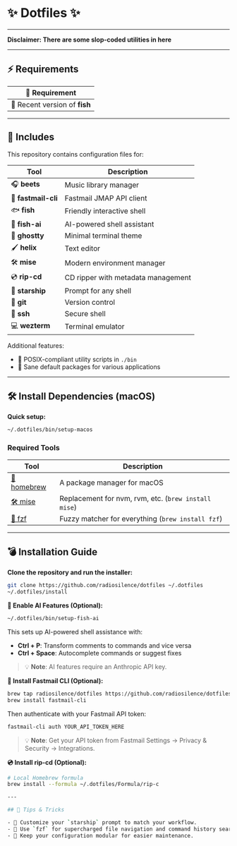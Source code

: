 # ✨ Dotfiles ✨

---

**Disclaimer: There are some slop-coded utilities in here**

---

## ⚡ Requirements

| 📝 Requirement                |
| ----------------------------- |
| 📄 Recent version of **fish** |

---

## 📂 Includes

This repository contains configuration files for:

| Tool                | Description                        |
| ------------------- | ---------------------------------- |
| 🎧 **beets**        | Music library manager              |
| 📧 **fastmail-cli** | Fastmail JMAP API client           |
| 🐟 **fish**         | Friendly interactive shell         |
| 🤖 **fish-ai**      | AI-powered shell assistant         |
| 👻 **ghostty**      | Minimal terminal theme             |
| 🖌️ **helix**        | Text editor                        |
| 🛠️ **mise**         | Modern environment manager         |
| 💿 **rip-cd**       | CD ripper with metadata management |
| 🚀 **starship**     | Prompt for any shell               |
| 🔧 **git**          | Version control                    |
| 🔐 **ssh**          | Secure shell                       |
| 💻 **wezterm**      | Terminal emulator                  |

Additional features:

- 💾 POSIX-compliant utility scripts in `./bin`
- 🔄 Sane default packages for various applications

---

## 🛠️ Install Dependencies (macOS)

**Quick setup:**

```sh
~/.dotfiles/bin/setup-macos
```

### Required Tools

| Tool                                      | Description                                          |
| ----------------------------------------- | ---------------------------------------------------- |
| [🍺 homebrew](https://brew.sh/)           | A package manager for macOS                          |
| [🛠️ mise](https://mise.jdx.dev)           | Replacement for nvm, rvm, etc. (`brew install mise`) |
| [👀 fzf](https://github.com/junegunn/fzf) | Fuzzy matcher for everything (`brew install fzf`)    |

---

## 💣 Installation Guide

**Clone the repository and run the installer:**

```sh
git clone https://github.com/radiosilence/dotfiles ~/.dotfiles
~/.dotfiles/install
```

**🤖 Enable AI Features (Optional):**

```sh
~/.dotfiles/bin/setup-fish-ai
```

This sets up AI-powered shell assistance with:

- **Ctrl + P**: Transform comments to commands and vice versa
- **Ctrl + Space**: Autocomplete commands or suggest fixes

> 💡 **Note**: AI features require an Anthropic API key.

**📧 Install Fastmail CLI (Optional):**

```sh
brew tap radiosilence/dotfiles https://github.com/radiosilence/dotfiles.git
brew install fastmail-cli
```

Then authenticate with your Fastmail API token:

```sh
fastmail-cli auth YOUR_API_TOKEN_HERE
```

> 💡 **Note**: Get your API token from Fastmail Settings → Privacy & Security → Integrations.

**💿 Install rip-cd (Optional):**

```sh
# Local Homebrew formula
brew install --formula ~/.dotfiles/Formula/rip-c

---

## 🌟 Tips & Tricks

- 🎯 Customize your `starship` prompt to match your workflow.
- 🚦 Use `fzf` for supercharged file navigation and command history search.
- 🧩 Keep your configuration modular for easier maintenance.
```
